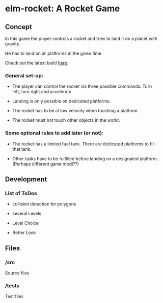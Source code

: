 # elm-rocket: A Rocket Game

## Concept

In this game the player controls a rocket and tries to land it on a planet with gravity.

He has to land on all platforms in the given time.

Check out the latest build [here](https://chemmi.github.io/elm-rocket/).

### General set-up:

* The player can control the rocket via three possible commands: Turn left, turn right and accelerate.

* Landing is only possible on dedicated platforms.

* The rocket has to be at low velocity when touching a platform

* The rocket must not touch other objects in the world.

### Some optional rules to add later (or not):

* The rocket has a limited fuel tank. There are dedicated platforms to fill that tank.

* Other tasks have to be fulfilled before landing on a designated platform. (Perhaps different game modi??)

## Development

### List of ToDos

* collision detection for polygons

* several Levels

* Level Choice

* Better Look


## Files

### /src

Source files

### /tests

Test files
